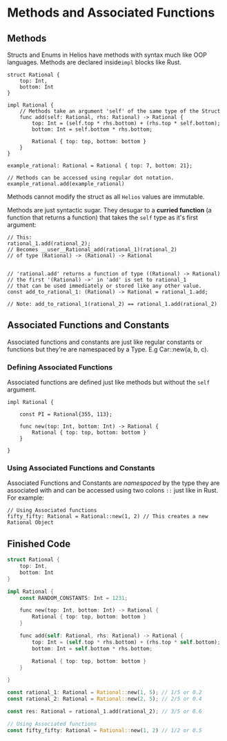 # Methods and Associated Functions

## Methods

Structs and Enums in Helios have methods with syntax much like OOP languages. Methods are declared inside`impl` blocks like Rust.

```rust, noplaypen
struct Rational {
    top: Int,
    bottom: Int
}

impl Rational {
    // Methods take an argument 'self' of the same type of the Struct
    func add(self: Rational, rhs: Rational) -> Rational {
        top: Int = (self.top * rhs.bottom) + (rhs.top * self.bottom);
        bottom: Int = self.bottom * rhs.bottom;

        Rational { top: top, bottom: bottom }
    }
}

example_rational: Rational = Rational { top: 7, bottom: 21};

// Methods can be accessed using regular dot notation.
example_rational.add(example_rational)
```

Methods cannot modify the struct as all `Helios` values are immutable.

Methods are just syntactic sugar.
They desugar to a **curried function** (a function that returns a function) that takes the `self` type as it's first argument:

```rust, noplaypen
// This:
rational_1.add(rational_2); 
// Becomes __user__Rational_add(rational_1)(rational_2)
// of type (Rational) -> (Rational) -> Rational


// 'rational.add' returns a function of type ((Rational) -> Rational) 
// the first '(Rational) ->' in 'add' is set to rational_1
// that can be used immediately or stored like any other value.
const add_to_rational_1: (Rational) -> Rational = rational_1.add;

// Note: add_to_rational_1(rational_2) == rational_1.add(rational_2)
```

## Associated Functions and Constants

Associated functions and constants are just like regular constants or functions but they're are namespaced by a Type. E.g Car::new(a, b, c).

### Defining Associated Functions

Associated functions are defined just like methods but without the `self` argument.

```rust, playpen
impl Rational {

    const PI = Rational{355, 113};

    func new(top: Int, bottom: Int) -> Rational {
        Rational { top: top, bottom: bottom }
    }

}
```

### Using Associated Functions and Constants


Associated Functions and Constants are *namespaced* by the type they are associated with
and can be accessed using two colons `::` just like in Rust.
For example:

```rust, noplaypen
// Using Associated functions
fifty_fifty: Rational = Rational::new(1, 2) // This creates a new Rational Object
```

## Finished Code

```rust
struct Rational {
    top: Int,
    bottom: Int
}

impl Rational {
    const RANDOM_CONSTANTS: Int = 1231;

    func new(top: Int, bottom: Int) -> Rational {
        Rational { top: top, bottom: bottom }
    }

    func add(self: Rational, rhs: Rational) -> Rational {
        top: Int = (self.top * rhs.bottom) + (rhs.top * self.bottom);
        bottom: Int = self.bottom * rhs.bottom;

        Rational { top: top, bottom: bottom }
    }

}

const rational_1: Rational = Rational::new(1, 5); // 1/5 or 0.2
const rational_2: Rational = Rational::new(2, 5); // 2/5 or 0.4

const res: Rational = rational_1.add(rational_2); // 3/5 or 0.6

// Using Associated functions
const fifty_fifty: Rational = Rational::new(1, 2) // 1/2 or 0.5

```
